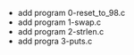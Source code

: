 - add program 0-reset_to_98.c
- add program 1-swap.c
- add program 2-strlen.c
- add progra 3-puts.c
